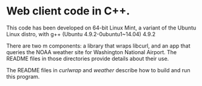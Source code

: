 # Web client code in C++.

This code has been developed on 64-bit Linux Mint, a variant of the Ubuntu Linux distro,
with g++ (Ubuntu 4.9.2-0ubuntu1~14.04) 4.9.2

There are two m components: a library that wraps libcurl, and an app that  queries the NOAA weather site for 
Washington National Airport.  The README files in those directories provide details about their use.

The README files in *curlwrap* and *weather* describe how to build and run this program.

